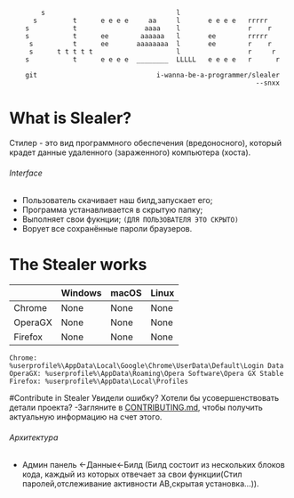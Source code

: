 ```
        s                                 l
      s         t      e e e e     aa     l       e e e e   rrrrr
    s           t                 aaaa    l                 r    r
    s           t      ee        aaaaaa   l       ee        rrrrr
     s          t      ee       aaaaaaaa  l       ee        r    r
     s      t t t t t                     l                 r     r
    s           t      e e e e  ________  LLLLL   e e e e   r      r

    git                              i-wanna-be-a-programmer/slealer
                                                              --snxx
```
# What is Slealer?
Стилер - это вид программного обеспечения (вредоносного), который крадет данные удаленного (зараженного) компьютера (хоста).
###### Interface
* Пользователь скачивает наш билд,запускает его; 
* Программа устанавливается в скрытую папку;
* Выполняет свои фукнции; `(ДЛЯ ПОЛЬЗОВАТЕЛЯ ЭТО СКРЫТО)`
* Ворует все сохранённые пароли браузеров. 

# The Stealer works
| | Windows | macOS | Linux |
|-|-|-|-|
| Chrome | None | None | None |
| OperaGX | None | None | None |
| Firefox | None | None | None | 

```
Chrome: %userprofile%\AppData\Local\Google\Chrome\UserData\Default\Login Data
OperaGX: %userprofile%\AppData\Roaming\Opera Software\Opera GX Stable
Firefox: %userprofile%\AppData\Local\Profiles
```
#Contribute in Stealer
Увидели ошибку? Хотели бы усовершенствовать детали проекта? -Загляните в [CONTRIBUTING.md](./CONTRIBUTING.md), чтобы получить актуальную информацию на счет этого. 
###### Архитектура
* Админ панель <-Данные<-Билд (Билд состоит из нескольких блоков кода, каждый из которых отвечает за свои функции(Стил паролей,отслеживание активности АВ,скрытая установка...)).
